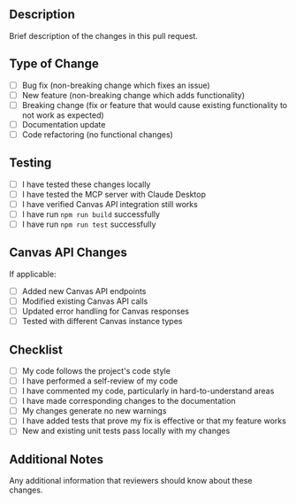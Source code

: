 ## Description

Brief description of the changes in this pull request.

## Type of Change

- [ ] Bug fix (non-breaking change which fixes an issue)
- [ ] New feature (non-breaking change which adds functionality)
- [ ] Breaking change (fix or feature that would cause existing functionality to not work as expected)
- [ ] Documentation update
- [ ] Code refactoring (no functional changes)

## Testing

- [ ] I have tested these changes locally
- [ ] I have tested the MCP server with Claude Desktop
- [ ] I have verified Canvas API integration still works
- [ ] I have run `npm run build` successfully
- [ ] I have run `npm run test` successfully

## Canvas API Changes

If applicable:
- [ ] Added new Canvas API endpoints
- [ ] Modified existing Canvas API calls
- [ ] Updated error handling for Canvas responses
- [ ] Tested with different Canvas instance types

## Checklist

- [ ] My code follows the project's code style
- [ ] I have performed a self-review of my code
- [ ] I have commented my code, particularly in hard-to-understand areas
- [ ] I have made corresponding changes to the documentation
- [ ] My changes generate no new warnings
- [ ] I have added tests that prove my fix is effective or that my feature works
- [ ] New and existing unit tests pass locally with my changes

## Additional Notes

Any additional information that reviewers should know about these changes.
